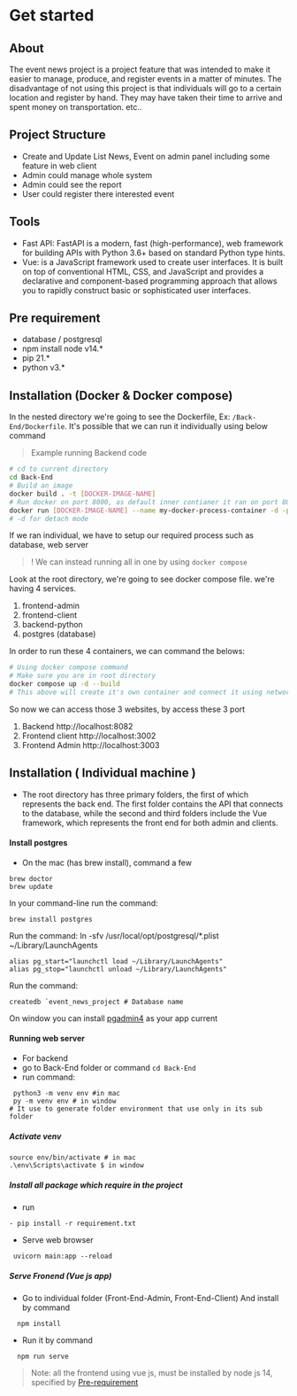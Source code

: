 # Get started

## About

The event news project is a project feature that was intended to make it easier to manage, produce, and register events in a matter of minutes.
The disadvantage of not using this project is that individuals will go to a certain location and register by hand. They may have taken their time to arrive and spent money on transportation. etc.. 
## Project Structure
- Create and Update List News, Event on admin panel including some feature in web client 
- Admin could manage whole system
- Admin could see the report
- User could register there interested event

## Tools 
* Fast API: FastAPI is a modern, fast (high-performance), web framework for building APIs with Python 3.6+ based on standard Python type hints.
* Vue: is a JavaScript framework used to create user interfaces. It is built on top of conventional HTML, CSS, and JavaScript and provides a declarative and component-based programming approach that allows you to rapidly construct basic or sophisticated user interfaces.

## Pre requirement

- database / postgresql
- npm install node v14.*
- pip 21.*
- python v3.*

## Installation (Docker & Docker compose)
In the nested directory we're going to see the Dockerfile, Ex: `/Back-End/Dockerfile`. It's possible that we can run it individually using below command
> Example running Backend code
```bash
# cd to current directory
cd Back-End
# Build an image
docker build . -t [DOCKER-IMAGE-NAME]
# Run docker on port 8000, as default inner contianer it ran on port 8000, but we can expose outside using port 8001
docker run [DOCKER-IMAGE-NAME] --name my-docker-process-container -d -p 8001:8000
# -d for detach mode
```
If we ran individual, we have to setup our required process such as database, web server

> ! We can instead running all in one by using `docker compose`

Look at the root directory, we're going to see docker compose file. we're having 4 services.
1. frontend-admin
2. frontend-client
3. backend-python
4. postgres (database)
   
In order to run these 4 containers, we can command the belows:
```bash
# Using docker compose command
# Make sure you are in root directory
docker compose up -d --build
# This above will create it's own container and connect it using network we specify
```

So now we can access those 3 websites, by access these 3 port
1. Backend http://localhost:8082
2. Frontend client http://localhost:3002
3. Frontend Admin http://localhost:3003

## Installation ( Individual machine )
   * The root directory has three primary folders, the first of which represents the back end. The first folder contains the API that connects to the database, while the second and third folders include the Vue framework, which represents the front end for both admin and clients.
#### Install postgres
- On the mac (has brew install), command a few
 ```
brew doctor
brew update
 ```
In your command-line run the command: 
 ```
brew install postgres
```
Run the command: ln -sfv /usr/local/opt/postgresql/*.plist ~/Library/LaunchAgents
```
alias pg_start="launchctl load ~/Library/LaunchAgents"
alias pg_stop="launchctl unload ~/Library/LaunchAgents"
```
Run the command: 
```
createdb `event_news_project # Database name
```
On window you can install [pgadmin4](https://www.pgadmin.org/download/) as your app current
#### Running web server
- For backend
- go to Back-End folder or command `cd Back-End`
- run command: 
```
 python3 -m venv env #in mac
 py -m venv env # in window
# It use to generate folder environment that use only in its sub folder
```
##### Activate venv
```
source env/bin/activate # in mac
.\env\Scripts\activate $ in window
```
##### Install all package which require in the project
- run
```
- pip install -r requirement.txt
```
- Serve web browser
```
 uvicorn main:app --reload
```
##### Serve Fronend (Vue js app)
- Go to individual folder (Front-End-Admin, Front-End-Client) And install by command
```
  npm install
```
- Run it by command
```
  npm run serve
```
> Note: all the frontend using vue js, must be installed by node js 14, specified by [Pre-requirement](#pre-requirement)
